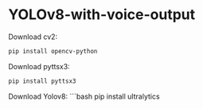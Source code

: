 # YOLOv8-with-voice-output

Download cv2: 
```bash
pip install opencv-python
```
Download pyttsx3: 
```bash
pip install pyttsx3
```
Download Yolov8: ```bash 
pip install ultralytics
```
